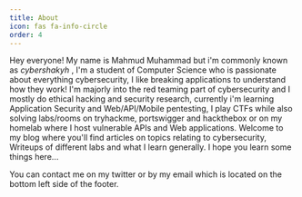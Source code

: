 ```yaml
---
title: About
icon: fas fa-info-circle
order: 4
---
```


Hey everyone! My name is Mahmud Muhammad but i'm commonly known as _cybershakyh_ ,  I'm a student of Computer Science who is passionate about everything cybersecurity, I like breaking applications to understand how they work! I'm majorly into the red teaming part of cybersecurity and I mostly do ethical hacking and security research, currently i'm learning Application Security and Web/API/Mobile pentesting, I play CTFs while also solving labs/rooms on tryhackme, portswigger and hackthebox or on my homelab where I host vulnerable APIs and Web applications. Welcome to my blog where you'll find articles on topics relating to cybersecurity, Writeups of different labs and what I learn generally. I hope you learn some things here...

You can contact me on my twitter or by my email which is located on the bottom left side of the footer. 
